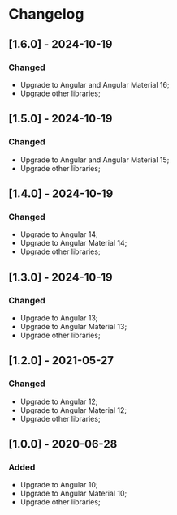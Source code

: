# Changelog

## [1.6.0] - 2024-10-19

### Changed

- Upgrade to Angular and Angular Material 16;
- Upgrade other libraries;

## [1.5.0] - 2024-10-19

### Changed

- Upgrade to Angular and Angular Material 15;
- Upgrade other libraries;

## [1.4.0] - 2024-10-19

### Changed

- Upgrade to Angular 14;
- Upgrade to Angular Material 14;
- Upgrade other libraries;

## [1.3.0] - 2024-10-19

### Changed

- Upgrade to Angular 13;
- Upgrade to Angular Material 13;
- Upgrade other libraries;

## [1.2.0] - 2021-05-27

### Changed

- Upgrade to Angular 12;
- Upgrade to Angular Material 12;
- Upgrade other libraries;

## [1.0.0] - 2020-06-28

### Added

- Upgrade to Angular 10;
- Upgrade to Angular Material 10;
- Upgrade other libraries;
